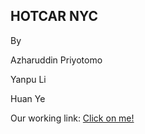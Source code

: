 ## HOTCAR NYC

By

Azharuddin Priyotomo

Yanpu Li

Huan Ye

Our working link: [Click on me!](http://hotcars-nyc.github.io)


